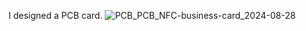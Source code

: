 I designed a PCB card.
![PCB_PCB_NFC-business-card_2024-08-28](https://github.com/user-attachments/assets/a53083bc-007d-4a20-b07e-1292537193b3)

